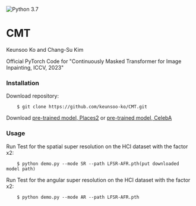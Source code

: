 ![Python 3.7](https://img.shields.io/badge/python-3.7-green.svg)

# CMT

Keunsoo Ko and Chang-Su Kim

Official PyTorch Code for "Continuously Masked Transformer for Image Inpainting, ICCV, 2023"

### Installation
Download repository:
```
    $ git clone https://github.com/keunsoo-ko/CMT.git
```
Download [pre-trained model, Places2](https://drive.google.com/file/d/1zLkKixPnuoAY1k4fdq6JjidlRafKMhXN/view?usp=sharing) or [pre-trained model, CelebA](https://drive.google.com/file/d/1e6EbwGnMGgGXAn4QLffT_Zx_BbidBSbR/view?usp=sharing)

### Usage
Run Test for the spatial super resolution on the HCI dataset with the factor x2:
```
    $ python demo.py --mode SR --path LFSR-AFR.pth(put downloaded model path)
```
Run Test for the angular super resolution on the HCI dataset with the factor x2:
```
    $ python demo.py --mode AR --path LFSR-AFR.pth
```
